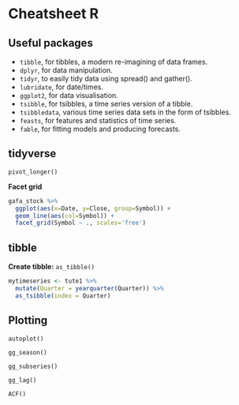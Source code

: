 # Cheatsheet R

## Useful packages
 * `tibble`, for tibbles, a modern re-imagining of data frames.
 * `dplyr`, for data manipulation.
 * `tidyr`, to easily tidy data using spread() and gather().
 * `lubridate`, for date/times.
 * `ggplot2`, for data visualisation.
 * `tsibble`, for tsibbles, a time series version of a tibble.
 * `tsibbledata`, various time series data sets in the form of tsibbles.
 * `feasts`, for features and statistics of time series.
 * `fable`, for fitting models and producing forecasts.


## tidyverse

`pivot_longer()`


**Facet grid**  

```r
gafa_stock %>%
  ggplot(aes(x=Date, y=Close, group=Symbol)) +
  geom_line(aes(col=Symbol)) +
  facet_grid(Symbol ~ ., scales='free')
```

## tibble

**Create tibble:** `as_tibble()`

```r
mytimeseries <- tute1 %>%
  mutate(Quarter = yearquarter(Quarter)) %>%
  as_tsibble(index = Quarter)
```

## Plotting

`autoplot()`

`gg_season()`

`gg_subseries()`

`gg_lag()`

`ACF()`